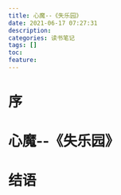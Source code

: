 ```yaml
---
title: 心魔--《失乐园》
date: 2021-06-17 07:27:31
description: 
categories: 读书笔记
tags: [] 
toc: 
feature: 
---
```


# 序
<!-- more -->

# 心魔--《失乐园》

# 结语